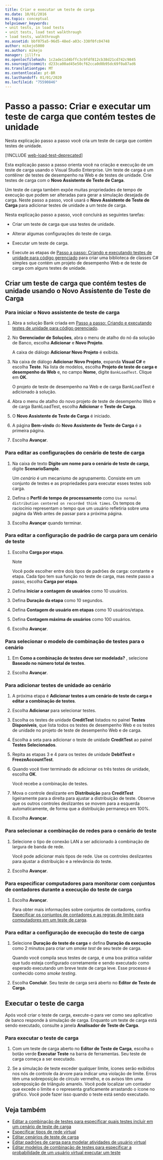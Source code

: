 ```yaml
---
title: Criar e executar um teste de carga
ms.date: 10/01/2016
ms.topic: conceptual
helpviewer_keywords:
- unit tests, in load tests
- unit tests, load test walkthrough
- load tests, walkthrough
ms.assetid: bbf075a5-96d5-48ed-a03c-330f0fc04748
author: mikejo5000
ms.author: mikejo
manager: jillfra
ms.openlocfilehash: 1c2ade11d4bffc3c9fdf812cb38d21cd742c9845
ms.sourcegitcommit: d233ca00ad45e50cf62cca0d0b95dc69f0a87ad6
ms.translationtype: MT
ms.contentlocale: pt-BR
ms.lasthandoff: 01/01/2020
ms.locfileid: "75590846"
---
```

# <a name="walkthrough-create-and-run-a-load-test-that-contains-unit-tests"></a>Passo a passo: Criar e executar um teste de carga que contém testes de unidade

Nesta explicação passo a passo você cria um teste de carga que contém testes de unidade.

[!INCLUDE [web-load-test-deprecated](includes/web-load-test-deprecated.md)]

Esta explicação passo a passo orienta você na criação e execução de um teste de carga usando o Visual Studio Enterprise. Um teste de carga é um contêiner de testes de desempenho na Web e de testes de unidade. Crie testes de carga com o **Novo Assistente de Teste de Carga**.

Um teste de carga também expõe muitas propriedades de tempo de execução que podem ser alteradas para gerar a simulação desejada de carga. Neste passo a passo, você usará o **Novo Assistente de Teste de Carga** para adicionar testes de unidade a um teste de carga.

Nesta explicação passo a passo, você concluirá as seguintes tarefas:

- Criar um teste de carga que usa testes de unidade.

- Alterar algumas configurações do teste de carga.

- Executar um teste de carga.

- Execute as etapas de [Passo a passo: Criando e executando testes de unidade para código gerenciado](../test/walkthrough-creating-and-running-unit-tests-for-managed-code.md) para criar uma biblioteca de classes C# simples que contém um projeto de desempenho Web e de teste de carga com alguns testes de unidade.

## <a name="create-a-load-test-containing-unit-tests-using-the-new-load-test-wizard"></a>Criar um teste de carga que contém testes de unidade usando o Novo Assistente de Teste de Carga

### <a name="to-start-the-new-load-test-wizard"></a>Para iniciar o Novo assistente de teste de carga

1. Abra a solução Bank criada em [Passo a passo: Criando e executando testes de unidade para código gerenciado](../test/walkthrough-creating-and-running-unit-tests-for-managed-code.md).

2. No **Gerenciador de Soluções**, abra o menu de atalho do nó da solução de Banco, escolha **Adicionar** e **Novo Projeto**.

     A caixa de diálogo **Adicionar Novo Projeto** é exibida.

3. Na caixa de diálogo **Adicionar Novo Projeto**, expanda **Visual C#** e escolha **Teste**. Na lista de modelos, escolha **Projeto de teste de carga e desempenho da Web** e, no campo **Nome**, digite `BankLoadTest`. Clique em **OK**.

     O projeto de teste de desempenho na Web e de carga BankLoadTest é adicionado à solução.

4. Abra o menu de atalho do novo projeto de teste de desempenho Web e de carga BankLoadTest, escolha **Adicionar** e **Teste de Carga**.

5. O **Novo Assistente de Teste de Carga** é iniciado.

6. A página **Bem-vindo** do **Novo Assistente de Teste de Carga** é a primeira página.

7. Escolha **Avançar**.

### <a name="to-edit-settings-for-load-test-scenario"></a>Para editar as configurações do cenário de teste de carga

1. Na caixa de texto **Digite um nome para o cenário de teste de carga**, digite **ScenarioSample**.

     Um *cenário* é um mecanismo de agrupamento. Consiste em um conjunto de testes e as propriedades para executar esses testes sob carga.

2. Defina o **Perfil de tempo de processamento** como `Use normal distribution centered on recorded think times`. Os tempos de raciocínio representam o tempo que um usuário refletiria sobre uma página da Web antes de passar para a próxima página.

1. Escolha **Avançar** quando terminar.

### <a name="to-edit-load-pattern-setting-for-test-scenario"></a>Para editar a configuração de padrão de carga para um cenário de teste

1. Escolha **Carga por etapa**.

    > [!NOTE]
    > Você pode escolher entre dois tipos de padrões de carga: constante e etapa. Cada tipo tem sua função no teste de carga, mas neste passo a passo, escolha **Carga por etapa**.

2. Defina **Iniciar a contagem de usuários** como 10 usuários.

3. Defina **Duração da etapa** como 10 segundos.

4. Defina **Contagem de usuário em etapas** como 10 usuários/etapa.

5. Defina **Contagem máxima de usuários** como 100 usuários.

6. Escolha **Avançar**.

### <a name="to-select-test-mix-model-for-the-scenario"></a>Para selecionar o modelo de combinação de testes para o cenário

1. Em **Como a combinação de testes deve ser modelada?** , selecione **Baseado no número total de testes**.

2. Escolha **Avançar**.

### <a name="to-add-unit-tests-to-the-scenario"></a>Para adicionar testes de unidade ao cenário

1. A próxima etapa é **Adicionar testes a um cenário de teste de carga e editar a combinação de testes**.

2. Escolha **Adicionar** para selecionar testes.

3. Escolha os testes de unidade **CreditTest** listados no painel **Testes Disponíveis**, que lista todos os testes de desempenho Web e os testes de unidade no projeto de teste de desempenho Web e de carga.

4. Escolha a seta para adicionar o teste de unidade **CreditTest** ao painel **Testes Selecionados**.

5. Repita as etapas 3 e 4 para os testes de unidade **DebitTest** e **FreezeAccountTest**.

6. Quando você tiver terminado de adicionar os três testes de unidade, escolha **OK**.

     Você recebe a combinação de testes.

7. Mova o controle deslizante em **Distribuição** para **CreditTest** ligeiramente para a direita para ajustar a distribuição de teste. Observe que os outros controles deslizantes se movem para a esquerda automaticamente, de forma que a distribuição permaneça em 100%.

8. Escolha **Avançar**.

### <a name="to-select-network-mix-for-test-scenario"></a>Para selecionar a combinação de redes para o cenário de teste

1. Selecione o tipo de conexão LAN a ser adicionado à combinação de largura de banda de rede.

     Você pode adicionar mais tipos de rede. Use os controles deslizantes para ajustar a distribuição e a relevância do teste.

2. Escolha **Avançar**.

### <a name="to-specify-computers-to-monitor-with-counter-sets-during-load-test-run"></a>Para especificar computadores para monitorar com conjuntos de contadores durante a execução do teste de carga

1. Escolha **Avançar**.

     Para obter mais informações sobre conjuntos de contadores, confira [Especificar os conjuntos de contadores e as regras de limite para computadores em um teste de carga](../test/specify-counter-sets-and-threshold-rules-for-load-testing.md).

### <a name="to-edit-run-setting-for-load-test"></a>Para editar a configuração de execução do teste de carga

1. Selecione **Duração do teste de carga** e defina **Duração da execução** como 2 minutos para criar um *smoke test* de seu teste de carga.

     Quando você compila seus testes de carga, é uma boa prática validar que tudo esteja configurado corretamente e sendo executado como esperado executando um breve teste de carga leve. Esse processo é conhecido como *smoke testing*.

2. Escolha **Concluir**. Seu teste de carga será aberto no **Editor de Teste de Carga**.

## <a name="run-the-load-test"></a>Executar o teste de carga
 Após você criar o teste de carga, execute-o para ver como seu aplicativo de banco responde à simulação de carga. Enquanto um teste de carga está sendo executado, consulte a janela **Analisador de Teste de Carga**.

### <a name="to-run-the-load-test"></a>Para executar o teste de carga

1. Com um teste de carga aberto no **Editor de Teste de Carga**, escolha o botão verde **Executar Teste** na barra de ferramentas. Seu teste de carga começa a ser executado.

2. Se a simulação de teste exceder qualquer limite, ícones serão exibidos nos nós de controle da árvore para indicar uma violação de limite. Erros têm uma sobreposição de círculo vermelho, e os avisos têm uma sobreposição de triângulo amarelo. Você pode localizar um contador que excede o limite e o representa graficamente arrastando o ícone no gráfico. Você pode fazer isso quando o teste está sendo executado.

## <a name="see-also"></a>Veja também

- [Editar a combinação de testes para especificar quais testes incluir em um cenário de teste de carga](../test/edit-the-test-mix-to-specify-which-web-browsers-types-in-a-load-test-scenario.md)
- [Especificar tipos de rede virtual](../test/specify-virtual-network-types-in-a-load-test-scenario.md)
- [Editar cenários de teste de carga](../test/edit-load-test-scenarios.md)
- [Editar padrões de carga para modelar atividades de usuário virtual](../test/edit-load-patterns-to-model-virtual-user-activities.md)
- [Editar modelos de combinação de testes para especificar a probabilidade de um usuário virtual executar um teste](../test/edit-test-mix-models-to-specify-the-probability-of-a-virtual-user-running-a-test.md)
